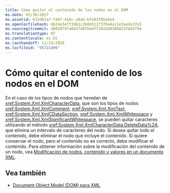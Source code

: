 ```yaml
---
title: Cómo quitar el contenido de los nodos en el DOM
ms.date: 03/30/2017
ms.assetid: 615d81a7-f44f-416c-a9ab-bfe03f85e6e4
ms.openlocfilehash: d624e3eff3d61c2b8d312f370a4a11e3aede37e5
ms.sourcegitcommit: d8020797a6657d0fbbdff362b80300815f682f94
ms.translationtype: HT
ms.contentlocale: es-ES
ms.lasthandoff: 11/24/2020
ms.locfileid: "95721496"
---
```

# <a name="removing-node-content-in-the-dom"></a>Cómo quitar el contenido de los nodos en el DOM

En el caso de los tipos de nodos que heredan de <xref:System.Xml.XmlCharacterData>, que son los tipos de nodos <xref:System.Xml.XmlComment>, <xref:System.Xml.XmlText>, <xref:System.Xml.XmlCDataSection>, <xref:System.Xml.XmlWhitespace> y <xref:System.Xml.XmlSignificantWhitespace>, se pueden quitar caracteres utilizando el método <xref:System.Xml.XmlCharacterData.DeleteData%2A>, que elimina un intervalo de caracteres del nodo. Si desea quitar todo el contenido, debe eliminar el nodo que incluye el contenido. Si quiere conservar el nodo, pero el contenido no es correcto, debe modificar el contenido. Para obtener información sobre la modificación del contenido de un nodo, vea [Modificación de nodos, contenido y valores en un documento XML](modifying-nodes-content-and-values-in-an-xml-document.md).  
  
## <a name="see-also"></a>Vea también

- [Document Object Model (DOM) para XML](xml-document-object-model-dom.md)
